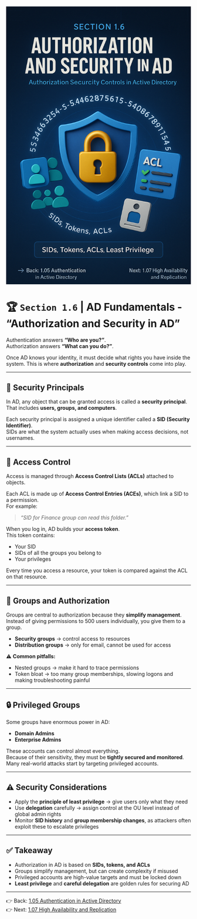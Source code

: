 ![Cover](../assets/AD_Section_1.6.png)

# 🏆 `Section 1.6` | AD Fundamentals - **“Authorization and Security in AD”**
Authentication answers **“Who are you?”**.  
Authorization answers **“What can you do?”**.  

Once AD knows your identity, it must decide what rights you have inside the system. This is where **authorization** and **security controls** come into play.

---

## 🧩 Security Principals
In AD, any object that can be granted access is called a **security principal**.  
That includes **users, groups, and computers**.  

Each security principal is assigned a unique identifier called a **SID (Security Identifier)**.  
SIDs are what the system actually uses when making access decisions, not usernames.

---

## 📜 Access Control
Access is managed through **Access Control Lists (ACLs)** attached to objects.  

Each ACL is made up of **Access Control Entries (ACEs)**, which link a SID to a permission.  
For example:  
> *“SID for Finance group can read this folder.”*

When you log in, AD builds your **access token**.  
This token contains:  
- Your SID  
- SIDs of all the groups you belong to  
- Your privileges  

Every time you access a resource, your token is compared against the ACL on that resource.

---

## 👥 Groups and Authorization
Groups are central to authorization because they **simplify management**.  
Instead of giving permissions to 500 users individually, you give them to a group.  

- **Security groups** → control access to resources  
- **Distribution groups** → only for email, cannot be used for access  

⚠️ **Common pitfalls:**  
- Nested groups → make it hard to trace permissions  
- Token bloat → too many group memberships, slowing logons and making troubleshooting painful

---

## 🔒 Privileged Groups
Some groups have enormous power in AD:  
- **Domain Admins**  
- **Enterprise Admins**  

These accounts can control almost everything.  
Because of their sensitivity, they must be **tightly secured and monitored**.  
Many real-world attacks start by targeting privileged accounts.

---

## ⚠️ Security Considerations
- Apply the **principle of least privilege** → give users only what they need  
- Use **delegation** carefully → assign control at the OU level instead of global admin rights  
- Monitor **SID history** and **group membership changes**, as attackers often exploit these to escalate privileges  

---

## ✅ Takeaway
- Authorization in AD is based on **SIDs, tokens, and ACLs**  
- Groups simplify management, but can create complexity if misused  
- Privileged accounts are high-value targets and must be locked down  
- **Least privilege** and **careful delegation** are golden rules for securing AD  

---

👉 Back: [1.05 Authentication in Active Directory](./1.05-authentication.md)  
👉 Next: [1.07 High Availability and Replication](./1.07-replication.md)

